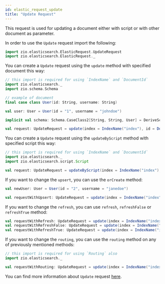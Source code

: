 ```yaml
---
id: elastic_request_update
title: "Update Request"
---
```


This request is used for updating a document either with script or with other document as parameter.

In order to use the `Update` request import the following:
```scala
import zio.elasticsearch.ElasticRequest.UpdateRequest
import zio.elasticsearch.ElasticRequest._
```

You can create a `Update` request using the `update` method with specified document this way:
```scala
// this import is required for using `IndexName` and `DocumentId`
import zio.elasticsearch._
import zio.schema.Schema

// example of document
final case class User(id: String, username: String)

val user: User = User(id = "1", username = "johndoe")

implicit val schema: Schema.CaseClass2[String, String, User] = DeriveSchema.gen[GitHubRepo]

val request: UpdateRequest = update(index = IndexName("index"), id = DocumentId("documentId"), doc = user)
```

You can create a `Update` request using the `updateByScript` method with specified script this way:
```scala
// this import is required for using `IndexName` and `DocumentId`
import zio.elasticsearch._
import zio.elasticsearch.script.Script

val request: UpdateRequest = updateByScript(index = IndexName("index"), id = DocumentId("documentId"), script = Script("ctx._source.intField += params['factor']").params("factor" -> 2))
```

If you want to change the `upsert`, you can use the `orCreate` method:
```scala
val newUser: User = User(id = "2", username = "janedoe")

val requestWithUpsert: UpdateRequest = update(index = IndexName("index"), id = DocumentId("documentId"), doc = user).orCreate(newUser)
```

If you want to change the `refresh`, you can use `refresh`, `refreshFalse` or `refreshTrue` method:
```scala
val requestWithRefresh: UpdateRequest = update(index = IndexName("index"), id = DocumentId("documentId"), doc = user).refresh(true)
val requestWithRefreshFalse: UpdateRequest = update(index = IndexName("index"), id = DocumentId("documentId"), doc = user).refreshFalse
val requestWithRefreshTrue: UpdateRequest = update(index = IndexName("index"), id = DocumentId("documentId"), doc = user).refreshTrue
```

If you want to change the `routing`, you can use the `routing` method on any of previously mentioned methods:
```scala
// this import is required for using `Routing` also
import zio.elasticsearch._

val requestWithRouting: UpdateRequest = update(index = IndexName("index"), id = DocumentId("documentId"), doc = user).routing(Routing("routing"))
```

You can find more information about `Update` request [here](https://www.elastic.co/guide/en/elasticsearch/reference/7.17/docs-update.html).
